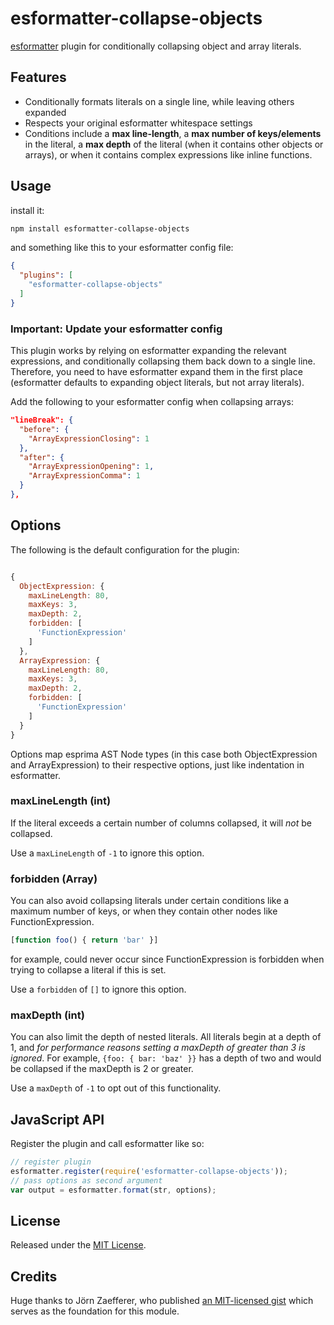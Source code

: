 # esformatter-collapse-objects

[esformatter](https://github.com/millermedeiros/esformatter) plugin for
conditionally collapsing object and array literals.

## Features
* Conditionally formats literals on a single line, while leaving others expanded
* Respects your original esformatter whitespace settings
* Conditions include a **max line-length**, a **max number of keys/elements** in the literal,
  a **max depth** of the literal (when it contains other objects or arrays), or when
  it contains complex expressions like inline functions.


## Usage

install it:

```sh
npm install esformatter-collapse-objects
```

and something like this to your esformatter config file:

```json
{
  "plugins": [
    "esformatter-collapse-objects"
  ]
}
```

### Important: Update your esformatter config

This plugin works by relying on esformatter expanding the relevant expressions,
and conditionally collapsing them back down to a single line. Therefore, you
need to have esformatter expand them in the first place (esformatter defaults to
expanding object literals, but not array literals).

Add the following to your esformatter config when collapsing arrays:

```json
"lineBreak": {
  "before": {
    "ArrayExpressionClosing": 1
  },
  "after": {
    "ArrayExpressionOpening": 1,
    "ArrayExpressionComma": 1
  }
},
```

## Options

The following is the default configuration for the plugin:

```js

{
  ObjectExpression: {
    maxLineLength: 80,
    maxKeys: 3,
    maxDepth: 2,
    forbidden: [
      'FunctionExpression'
    ]
  },
  ArrayExpression: {
    maxLineLength: 80,
    maxKeys: 3,
    maxDepth: 2,
    forbidden: [
      'FunctionExpression'
    ]
  }
}
```

Options map esprima AST Node types (in this case both ObjectExpression and
ArrayExpression) to their respective options, just like indentation in
esformatter.

### maxLineLength (int)
If the literal exceeds a certain number of columns collapsed, it will *not* be collapsed.


Use a `maxLineLength` of `-1` to ignore this option.

### forbidden (Array)
You can also avoid collapsing literals under certain conditions
like a maximum number of keys, or when they contain other nodes like
FunctionExpression.

```js
[function foo() { return 'bar' }]
```

for example, could never occur since FunctionExpression is forbidden when
trying to collapse a literal if this is set.


Use a `forbidden` of `[]` to ignore this option.

### maxDepth (int)
You can also limit the depth of nested literals. All literals begin at a depth
of 1, and *for performance reasons setting a maxDepth of greater than 3 is
ignored*. For example, `{foo: { bar: 'baz' }}` has a depth of two and would be
collapsed if the maxDepth is 2 or greater.


Use a `maxDepth` of `-1` to opt out of this functionality.

## JavaScript API

Register the plugin and call esformatter like so:

```js
// register plugin
esformatter.register(require('esformatter-collapse-objects'));
// pass options as second argument
var output = esformatter.format(str, options);
```

## License

Released under the [MIT License](http://opensource.org/licenses/MIT).

## Credits

Huge thanks to Jörn Zaefferer, who published [an MIT-licensed gist](https://gist.github.com/jzaefferer/23bef744ffea751b2668)
which serves as the foundation for this module.
